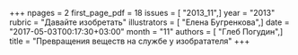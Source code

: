 +++
npages = 2
first_page_pdf = 18
issues = [ "2013_11",]
year = "2013"
rubric = "Давайте изобретать"
illustrators = [ "Елена Бугренкова",]
date = "2017-05-03T00:17:30+03:00"
month = "11"
authors = [ "Глеб Погудин",]
title = "Превращения веществ на службе у изобратателя"
+++
